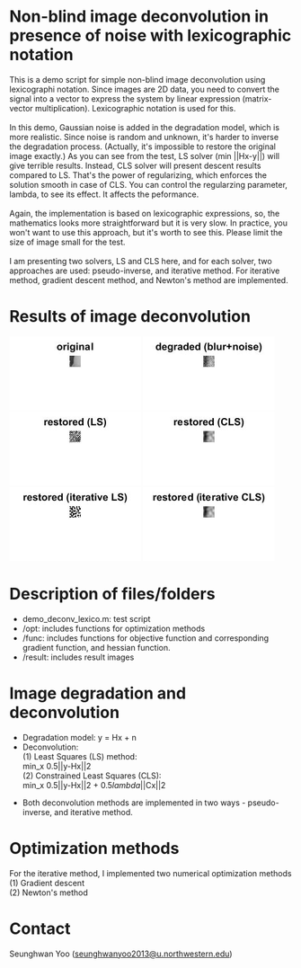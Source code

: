 # Non-blind image deconvolution in presence of noise with lexicographic notation
This is a demo script for simple non-blind image deconvolution using lexicographi notation. Since images are 2D data, you need to convert the signal into a vector to express the system by linear expression (matrix- vector multiplication). Lexicographic notation is used for this. </br></br>
In this demo, Gaussian noise is added in the degradation model, which is more realistic. Since noise is random and unknown, it's harder to inverse the degradation process. (Actually, it's impossible to restore the original image exactly.) As you can see from the test, LS solver (min ||Hx-y||) will give terrible results. Instead, CLS solver will present descent results compared to LS. That's the power of regularizing, which enforces the solution smooth in case of CLS. You can control the regularzing parameter, lambda, to see its effect. It affects the peformance. </br></br>
Again, the implementation is based on lexicographic expressions, so, the mathematics looks more straightforward but it is very slow. In practice, you won't want to use this approach, but it's worth to see this. Please  limit the size of image small for the test. </br></br>
I am presenting two solvers, LS and CLS here, and for each solver, two approaches are used: pseudo-inverse, and iterative method. For iterative method, gradient descent method, and Newton's method are implemented. </br>

# Results of image deconvolution
![alt tag](https://github.com/seunghwanyoo/nonblind_deconv_noise_lexico/blob/master/results/orig.jpg)
![alt tag](https://github.com/seunghwanyoo/nonblind_deconv_noise_lexico/blob/master/results/degraded.jpg) </br>
![alt tag](https://github.com/seunghwanyoo/nonblind_deconv_noise_lexico/blob/master/results/ls_p.jpg) 
![alt tag](https://github.com/seunghwanyoo/nonblind_deconv_noise_lexico/blob/master/results/cls_p.jpg) </br>
![alt tag](https://github.com/seunghwanyoo/nonblind_deconv_noise_lexico/blob/master/results/ls_i.jpg) 
![alt tag](https://github.com/seunghwanyoo/nonblind_deconv_noise_lexico/blob/master/results/cls_i.jpg) 


# Description of files/folders
- demo_deconv_lexico.m: test script
- /opt: includes functions for optimization methods
- /func: includes functions for objective function and corresponding gradient function, and hessian function.
- /result: includes result images

# Image degradation and deconvolution
- Degradation model: y = Hx + n
- Deconvolution: <br />
   (1) Least Squares (LS) method: <br />
        min_x 0.5||y-Hx||2 <br />
   (2) Constrained Least Squares (CLS): <br />
        min_x 0.5||y-Hx||2 + 0.5*lambda*||Cx||2 <br />

* Both deconvolution methods are implemented in two ways - pseudo-inverse, and iterative method. 

# Optimization methods
For the iterative method, I implemented two numerical optimization methods <br />
  (1) Gradient descent <br />
  (2) Newton's method <br />

# Contact
Seunghwan Yoo (seunghwanyoo2013@u.northwestern.edu)
